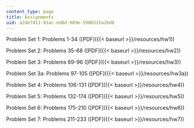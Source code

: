 ```yaml
---
content_type: page
title: Assignments
uid: a2de7411-91ac-ed8d-989e-5900315a26d8
---
```


Problem Set 1: Problems 1-34 ([PDF]({{< baseurl >}}/resources/hw1))

Problem Set 2: Problems 35-68 ([PDF]({{< baseurl >}}/resources/hw2))

Problem Set 3: Problems 69-96 ([PDF]({{< baseurl >}}/resources/hw3))

Problem Set 3a: Problems 97-105 ([PDF]({{< baseurl >}}/resources/hw3a))

Problem Set 4: Problems 106-131 ([PDF]({{< baseurl >}}/resources/hw4))

Problem Set 5: Problems 132-174 ([PDF]({{< baseurl >}}/resources/hw5))

Problem Set 6: Problems 175-210 ([PDF]({{< baseurl >}}/resources/hw6))

Problem Set 7: Problems 211-233 ([PDF]({{< baseurl >}}/resources/hw7))